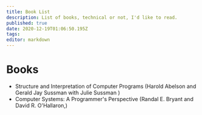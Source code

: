 ```yaml
---
title: Book List
description: List of books, technical or not, I'd like to read.
published: true
date: 2020-12-19T01:06:50.195Z
tags: 
editor: markdown
---
```


# Books
- Structure and Interpretation of Computer Programs (Harold Abelson and Gerald Jay Sussman
with Julie Sussman )
- Computer Systems: A Programmer's Perspective (Randal E. Bryant and David R. O'Hallaron,)

	